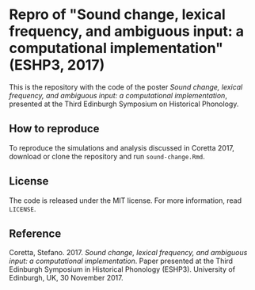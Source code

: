 # Repro of "Sound change, lexical frequency, and ambiguous input: a computational implementation" (ESHP3, 2017)

This is the repository with the code of the poster *Sound change, lexical frequency, and ambiguous input: a computational implementation*, presented at the Third Edinburgh Symposium on Historical Phonology.

## How to reproduce

To reproduce the simulations and analysis discussed in Coretta 2017, download or clone the repository and run `sound-change.Rmd`.

## License

The code is released under the MIT license. For more information, read `LICENSE`.

## Reference

Coretta, Stefano. 2017. *Sound change, lexical frequency, and ambiguous input: a computational implementation*. Paper presented at the Third Edinburgh Symposium in Historical Phonology (ESHP3). University of Edinburgh, UK, 30 November 2017.
